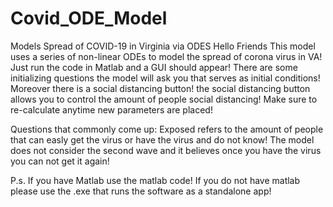 # Covid_ODE_Model
Models Spread of COVID-19 in Virginia via ODES
Hello Friends This model uses a series of non-linear ODEs to model the spread of corona virus in VA!
Just run the code in Matlab and a GUI should appear!
There are some initializing questions the model will ask you that serves as initial conditions! Moreover there is a social distancing button!
the social distancing button allows you to control the amount of people social distancing! 
Make sure to re-calculate anytime new parameters are placed!

Questions that commonly come up:
Exposed refers to the amount of people that can easly get the virus or have the virus and do not know!
The model does not consider the second wave and it believes once you have the virus you can not get it again!



P.s.
If you have Matlab use the matlab code!
If you do not have matlab please use the .exe that runs the software as a standalone app!
